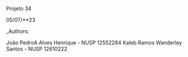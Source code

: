 Projeto 34 

05/07/**23

_Authors:

João PedroA Alves Henrique - NUSP 12552284
Kaleb Ramos Wanderley Santos - NUSP 12610222
